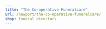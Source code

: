 ```yaml
---
title: "The Co-operative Funeralcare"
url: /newport/the-co-operative-funeralcare/
shop: funeral directors
---
```


